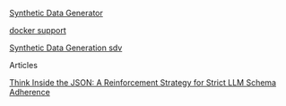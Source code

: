 [Synthetic Data Generator](https://huggingface.co/spaces/argilla/synthetic-data-generator)


[docker support](https://buff.ly/49IDSmd)

[Synthetic Data Generation sdv](https://github.com/Zhenna/synthetic_data_generation_tabular_experiments/blob/main/sdv_notebook.ipynb)



Articles

[Think Inside the JSON: A Reinforcement Strategy for Strict LLM Schema Adherence](https://www.mastercontrol.com/gxp-lifeline/thinkjson-ai-solution-for-life-science-manufacturing/)

